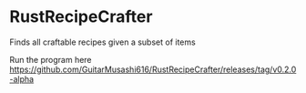 # RustRecipeCrafter
Finds all craftable recipes given a subset of items

Run the program here https://github.com/GuitarMusashi616/RustRecipeCrafter/releases/tag/v0.2.0-alpha
